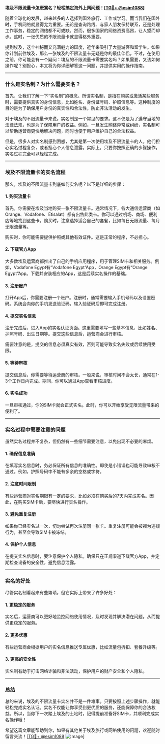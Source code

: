 **埃及不限流量卡怎麽實名？轻松搞定海外上网问题！[[TG💪+ @esim1088](https://t.me/s/esim1088)]**

随着全球化的发展，越来越多的人选择到国外旅行、工作或学习。而当我们在国外时，手机网络就显得尤为重要。无论是查询路线、与家人朋友保持联系，还是处理工作事务，稳定的网络都不可或缺。然而，很多国家的网络资费高昂，让人望而却步。这时，一张优质的不限流量卡就显得格外重要。

提到埃及，这个神秘而又充满魅力的国度，近年来吸引了大量游客和留学生。如果你计划前往埃及，那么一张埃及的不限流量卡无疑是你的最佳伴侣。不过，在使用之前，你可能会有一个疑问：埃及的不限流量卡需要实名吗？如果需要，又该如何操作呢？别担心，本文将为你详细解答这一问题，并提供实用的操作指南。

---

### **什么是实名制？为什么需要实名？**

首先，让我们了解一下“实名制”的概念。所谓实名制，是指在购买或激活某些服务时，需要提供真实的身份信息，比如姓名、身份证号码、护照信息等。这种制度的目的是为了确保用户身份的真实性和合法性，防止非法活动的发生。

对于埃及的不限流量卡来说，实名制是一个常见的要求。这不仅是为了遵守当地的法律法规，也是为了保障用户的权益。例如，一旦发生网络异常或纠纷，实名制可以帮助运营商更快地解决问题，同时也便于用户维护自己的合法权益。

但是，很多人对实名制感到困惑，尤其是第一次使用埃及不限流量卡的人。他们担心实名过程复杂，或者担心个人信息泄露。实际上，只要你按照正确的步骤操作，实名过程完全可以轻松完成。

---

### **埃及不限流量卡的实名流程**

那么，埃及的不限流量卡到底如何实名呢？以下是详细的步骤：

#### **1. 购买流量卡**
首先，你需要在埃及当地购买一张不限流量卡。通常情况下，各大通信运营商（如Orange、Vodafone、Etisalat）都有出售此类卡。你可以通过机场、商场、便利店等地找到这些卡。购买时，注意选择适合自己的套餐，比如每日无限流量、每月无限流量等。

购买时，你可能需要提供护照或其他有效证件。这是正常的程序，不必担心。

#### **2. 下载官方App**
大多数埃及运营商都推出了自己的手机应用程序，用于管理SIM卡和相关服务。例如，Vodafone Egypt有“Vodafone Egypt”App，Orange Egypt有“Orange Egypt”App。下载并安装相应的App，这是后续实名操作的基础。

#### **3. 注册账户**
打开App后，你需要注册一个账户。注册时，通常需要输入手机号码以及设置密码。系统会向你的手机发送验证码，输入验证码后即可完成注册。

#### **4. 提交实名信息**
注册完成后，进入App的实名认证页面。这里需要填写一些基本信息，比如姓名、护照号码、出生日期等。提交这些信息后，运营商会进行审核。

需要注意的是，提交的信息必须真实有效，否则可能导致实名失败或后续使用受限。

#### **5. 等待审核**
提交信息后，你需要等待运营商的审核。一般来说，审核时间不会太长，通常在1-3个工作日内完成。期间，你可以通过App查看审核进度。

#### **6. 实名成功**
一旦审核通过，你的SIM卡就会正式实名。此时，你可以开始享受无限流量带来的便利了。

---

### **实名过程中需要注意的问题**

虽然实名过程并不复杂，但仍然有一些细节需要注意，以免出现不必要的麻烦。

#### **1. 确保信息准确**
在填写实名信息时，务必保证所有信息的准确性。即使是小错误也可能导致审核不通过。例如，护照号码中不能有多余的空格或字符。

#### **2. 注意时间限制**
有些运营商对实名期限有一定的要求，比如必须在购买后的7天内完成实名。因此，在购买SIM卡后，要尽快进行实名操作。

#### **3. 避免重复注册**
如果你已经实名过一次，切勿尝试再次注册同一张卡。重复注册可能会被视为违规行为，甚至会导致SIM卡被冻结。

#### **4. 保护个人信息**
在提交实名信息时，要注意保护个人隐私。确保只在正规渠道下载官方App，并定期检查设备的安全性，避免信息泄露。

---

### **实名的好处**

尽管实名制看起来有些繁琐，但它实际上带来了许多好处：

#### **1. 更稳定的服务**
实名后，运营商可以更好地监控网络使用情况，及时发现并解决潜在问题，从而提供更稳定的服务。

#### **2. 更多优惠**
有些运营商会根据用户的实名信息推送专属优惠，比如流量包折扣、套餐升级等。

#### **3. 更高的安全性**
实名制有助于打击网络诈骗和非法活动，保护用户的财产安全和个人隐私。

---

### **总结**

总的来说，埃及的不限流量卡实名并不是一件难事。只要按照上述步骤操作，就能轻松完成实名认证。实名不仅能让你享受到更优质的服务，还能保障你的合法权益。所以，当你下一次踏上埃及的土地时，记得提前准备好SIM卡，并顺利完成实名操作哦！

希望这篇文章能帮助到你，如果有其他关于埃及旅行或网络使用的问题，欢迎随时留言交流！[[TG💪+ @esim1088](https://t.me/s/esim1088) ![Image](https://i.postimg.cc/4NQfJmqS/Snipaste-2025-05-13-00-14-12.png)]